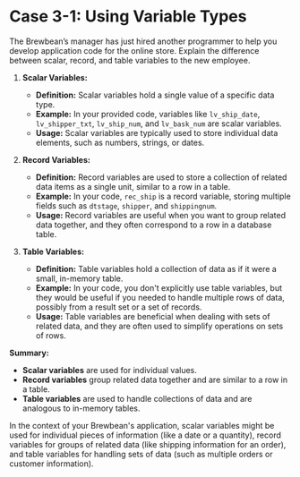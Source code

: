 # Case 3-1: Using Variable Types

The Brewbean’s manager has just hired another programmer to help you develop application
code for the online store. Explain the difference between scalar, record, and table variables to
the new employee.

1. **Scalar Variables:**
   - **Definition:** Scalar variables hold a single value of a specific data type.
   - **Example:** In your provided code, variables like `lv_ship_date`, `lv_shipper_txt`, `lv_ship_num`, and `lv_bask_num` are scalar variables.
   - **Usage:** Scalar variables are typically used to store individual data elements, such as numbers, strings, or dates.

2. **Record Variables:**
   - **Definition:** Record variables are used to store a collection of related data items as a single unit, similar to a row in a table.
   - **Example:** In your code, `rec_ship` is a record variable, storing multiple fields such as `dtstage`, `shipper`, and `shippingnum`.
   - **Usage:** Record variables are useful when you want to group related data together, and they often correspond to a row in a database table.

3. **Table Variables:**
   - **Definition:** Table variables hold a collection of data as if it were a small, in-memory table.
   - **Example:** In your code, you don't explicitly use table variables, but they would be useful if you needed to handle multiple rows of data, possibly from a result set or a set of records.
   - **Usage:** Table variables are beneficial when dealing with sets of related data, and they are often used to simplify operations on sets of rows.

**Summary:**

- **Scalar variables** are used for individual values.
- **Record variables** group related data together and are similar to a row in a table.
- **Table variables** are used to handle collections of data and are analogous to in-memory tables.

In the context of your Brewbean's application, scalar variables might be used for individual pieces of information (like a date or a quantity), record variables for groups of related data (like shipping information for an order), and table variables for handling sets of data (such as multiple orders or customer information).
